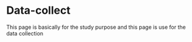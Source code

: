 # Data-collect
This page is basically for the study purpose and this page is use for the data collection 
